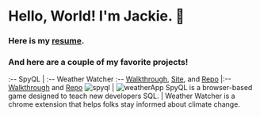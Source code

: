 # Hello, World! I'm Jackie. 💁

### Here is my [resume](https://jackiefeit94.github.io/Resume/).

### And here are a couple of my favorite projects!

:-- SpyQL | :-- Weather Watcher
:-- [Walkthrough](https://www.youtube.com/watch?v=F86QpHcykgQ), [Site](https://spyql.herokuapp.com/), and [Repo](https://github.com/jackiefeit94/SpyQL) |:-- [Walkthrough](https://www.youtube.com/watch?v=36AS_etm0JM&feature=youtu.be) and [Repo](https://github.com/Jackie-Sydney-Betsy/weather-chrome-extension)
<img src ="https://media.giphy.com/media/H0XE7IdvG7BJdY8aTD/giphy.gif" alt="spyql" /> | <img src="https://media.giphy.com/media/WD7GdVKKhRDdrfFjaR/giphy.gif" alt="weatherApp" />
SpyQL is a browser-based game designed to teach new developers SQL. | Weather Watcher is a chrome extension that helps folks stay informed about climate change.

<!--
**jackiefeit94/jackiefeit94** is a ✨ _special_ ✨ repository because its `README.md` (this file) appears on your GitHub profile.


